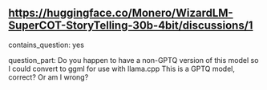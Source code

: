 ## https://huggingface.co/Monero/WizardLM-SuperCOT-StoryTelling-30b-4bit/discussions/1

contains_question: yes

question_part: Do you happen to have a non-GPTQ version of this model so I could convert to ggml for use with llama.cpp
This is a GPTQ model, correct? Or am I wrong?